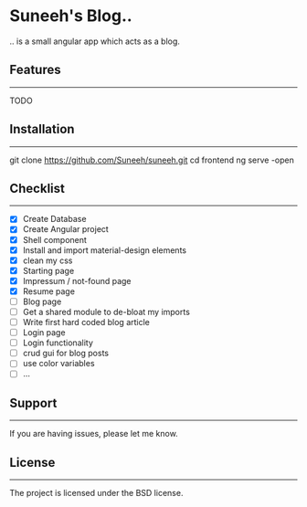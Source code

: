 # Suneeh's Blog..
.. is a small angular app which acts as a blog. 

## Features
--------
TODO

## Installation
------------
git clone https://github.com/Suneeh/suneeh.git
cd frontend
ng serve -open

## Checklist
-------
- [x] Create Database
- [x] Create Angular project
- [x] Shell component
- [x] Install and import material-design elements
- [x] clean my css
- [x] Starting page
- [x] Impressum / not-found page
- [x] Resume page
- [ ] Blog page
- [ ] Get a shared module to de-bloat my imports
- [ ] Write first hard coded blog article
- [ ] Login page
- [ ] Login functionality
- [ ] crud gui for blog posts
- [ ] use color variables
- [ ] ...

## Support
-------
If you are having issues, please let me know.

## License
-------
The project is licensed under the BSD license.
